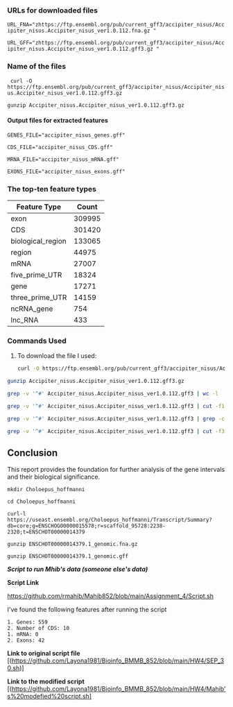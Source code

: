 

### URLs for downloaded files

``` URL_FNA="zhttps://ftp.ensembl.org/pub/current_gff3/accipiter_nisus/Accipiter_nisus.Accipiter_nisus_ver1.0.112.fna.gz " ```

``` URL_GFF="zhttps://ftp.ensembl.org/pub/current_gff3/accipiter_nisus/Accipiter_nisus.Accipiter_nisus_ver1.0.112.gff3.gz " ```


### Name of the files 

   ```` curl -O https://ftp.ensembl.org/pub/current_gff3/accipiter_nisus/Accipiter_nisus.Accipiter_nisus_ver1.0.112.gff3.gz````  

  ```` gunzip Accipiter_nisus.Accipiter_nisus_ver1.0.112.gff3.gz ````

#### Output files for extracted features
``` 
GENES_FILE="accipiter_nisus_genes.gff"
```
```
CDS_FILE="accipiter_nisus_CDS.gff"
``` 
``` 
MRNA_FILE="accipiter_nisus_mRNA.gff"
``` 
``` 
EXONS_FILE="accipiter_nisus_exons.gff"
```

### The top-ten feature types 
| Feature Type          | Count   |
|-----------------------|---------|
| exon                  | 309995  |
| CDS                   | 301420  |
| biological_region     | 133065  |
| region                | 44975   |
| mRNA                  | 27007   |
| five_prime_UTR        | 18324   |
| gene                  | 17271   |
| three_prime_UTR       | 14159   |
| ncRNA_gene            | 754     |
| lnc_RNA               | 433     |


### Commands Used

1. To download the file I used:
   ```bash
   curl -O https://ftp.ensembl.org/pub/current_gff3/accipiter_nisus/Accipiter_nisus.Accipiter_nisus_ver1.0.112.gff3.gz 

  ```bash
  gunzip Accipiter_nisus.Accipiter_nisus_ver1.0.112.gff3.gz
  ```

  ```bash
  grep -v '^#' Accipiter_nisus.Accipiter_nisus_ver1.0.112.gff3 | wc -l
  ``` 
 
  ```bash
  grep -v '^#' Accipiter_nisus.Accipiter_nisus_ver1.0.112.gff3 | cut -f1 | sort | uniq | wc -l
  ```

  ```bash
  grep -v '^#' Accipiter_nisus.Accipiter_nisus_ver1.0.112.gff3 | grep -c 'gene'
  ```

  ```bash
  grep -v '^#' Accipiter_nisus.Accipiter_nisus_ver1.0.112.gff3 | cut -f3 | sort | uniq -c | sort -nr | head -n 10
  ```
## Conclusion

This report provides the foundation for further analysis of the gene intervals and their biological significance.

````
mkdir Choloepus_hoffmanni
```` 

````
cd Choloepus_hoffmanni
````

````
curl-l https://useast.ensembl.org/Choloepus_hoffmanni/Transcript/Summary?db=core;g=ENSCHOG00000015578;r=scaffold_95728:2238-2320;t=ENSCHOT00000014379
```` 

````
gunzip ENSCHOT00000014379.1_genomic.fna.gz
````

````
gunzip ENSCHOT00000014379.1_genomic.gff
````

***Script to run Mhib's data (someone else's data)*** 

****Script Link****

https://github.com/rmahib/Mahib852/blob/main/Assignment_4/Script.sh 

I've found the following features after running the script 

````
1. Genes: 559
2. Number of CDS: 10
1. mRNA: 0
2. Exons: 42
````

****Link to original script file****
[(https://github.com/Layona1981/Bioinfo_BMMB_852/blob/main/HW4/SEP_30.sh)] 

**Link to the modified script**
[(https://github.com/Layona1981/Bioinfo_BMMB_852/blob/main/HW4/Mahib's%20modefied%20script.sh]
